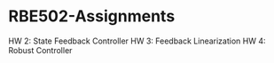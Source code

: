 # RBE502-Assignments

HW 2: State Feedback Controller
HW 3: Feedback Linearization
HW 4: Robust Controller
